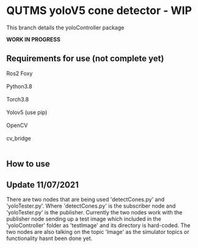 # QUTMS yoloV5 cone detector - WIP
This branch details the yoloController package 

__WORK IN PROGRESS__ 

## Requirements for use (not complete yet) 
Ros2 Foxy<br><br>
Python3.8<br><br>
Torch3.8<br><br>
Yolov5 (use pip)<br><br> 
OpenCV<br><br>
cv_bridge<br><br>

## How to use 

## Update 11/07/2021
There are two nodes that are being used 'detectCones.py' and 'yoloTester.py'.
Where 'detectCones.py' is the subscriber node and 'yoloTester.py' is the publisher. 
Currently the two nodes work with the publisher node sending up a test image which included in the 'yoloController' folder as 'testImage' and its directory is hard-coded. The two nodes are also talking on the topic 'Image' as the simulator topics or functionality hasnt been done yet. 

